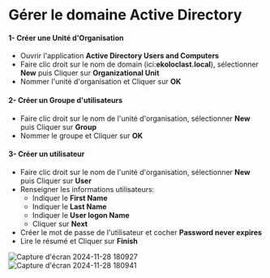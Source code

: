 # Gérer le domaine Active Directory

#### 1- Créer une Unité d'Organisation

- Ouvrir l'application **Active Directory Users and Computers**
- Faire clic droit sur le nom de domain (ici:**ekoloclast.local**), sélectionner **New** puis Cliquer sur **Organizational Unit**
- Nommer l'unité d'organisation et Cliquer sur **OK**

#### 2- Créer un Groupe d'utilisateurs
- Faire clic droit sur le nom de l'unité d'organisation, sélectionner **New** puis Cliquer sur **Group**
- Nommer le groupe et Cliquer sur **OK**

#### 3- Créer un utilisateur 
- Faire clic droit sur le nom de l'unité d'organisation, sélectionner **New** puis Cliquer sur **User**
- Renseigner les informations utilisateurs:
	- Indiquer le **First Name**
	- Indiquer le **Last Name**
	- Indiquer le **User logon Name**
	- Cliquer sur **Next**
- Créer le mot de passe de l'utilisateur et cocher **Password never expires**
- Lire le résumé et Cliquer sur **Finish**

![Capture d'écran 2024-11-28 180927](https://github.com/user-attachments/assets/97b2556b-3490-4b84-ad19-cc5d33520e73)
![Capture d'écran 2024-11-28 180941](https://github.com/user-attachments/assets/0bcaf208-c7a9-4a4f-8602-d34de62db0e3)
